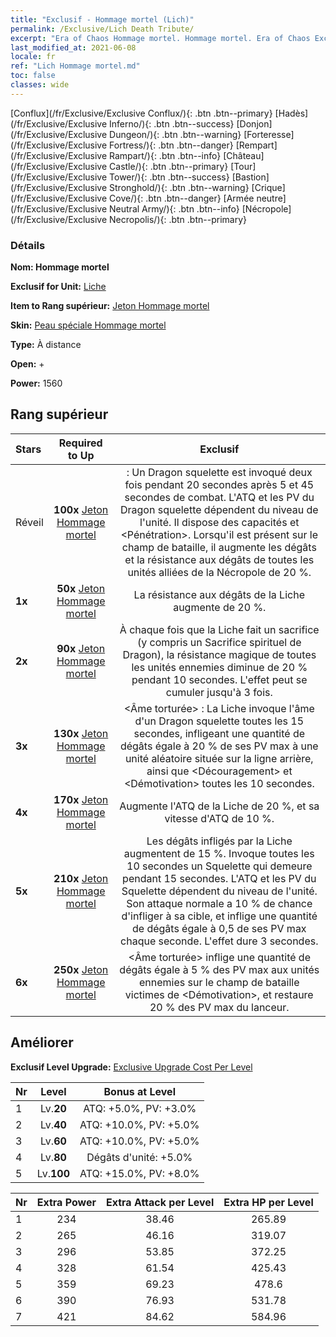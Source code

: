 ```yaml
---
title: "Exclusif - Hommage mortel (Lich)"
permalink: /Exclusive/Lich Death Tribute/
excerpt: "Era of Chaos Hommage mortel. Hommage mortel. Era of Chaos Exclusif Hommage mortel. Liche Exclusif."
last_modified_at: 2021-06-08
locale: fr
ref: "Lich Hommage mortel.md"
toc: false
classes: wide
---
```

 [Conflux](/fr/Exclusive/Exclusive Conflux/){: .btn .btn--primary} [Hadès](/fr/Exclusive/Exclusive Inferno/){: .btn .btn--success} [Donjon](/fr/Exclusive/Exclusive Dungeon/){: .btn .btn--warning} [Forteresse](/fr/Exclusive/Exclusive Fortress/){: .btn .btn--danger} [Rempart](/fr/Exclusive/Exclusive Rampart/){: .btn .btn--info} [Château](/fr/Exclusive/Exclusive Castle/){: .btn .btn--primary} [Tour](/fr/Exclusive/Exclusive Tower/){: .btn .btn--success} [Bastion](/fr/Exclusive/Exclusive Stronghold/){: .btn .btn--warning} [Crique](/fr/Exclusive/Exclusive Cove/){: .btn .btn--danger} [Armée neutre](/fr/Exclusive/Exclusive Neutral Army/){: .btn .btn--info} [Nécropole](/fr/Exclusive/Exclusive Necropolis/){: .btn .btn--primary} 

### Détails
 **Nom: Hommage mortel** 

 **Exclusif for Unit:** [Liche](/fr/units/Lich/) 

 **Item to Rang supérieur:** [Jeton Hommage mortel](/ItemsFR/con_978/)

 **Skin:** [Peau spéciale Hommage mortel](/ItemsFR/con_646/)

 **Type:** À distance

 **Open:** +

 **Power:** 1560

## Rang supérieur

  |     Stars    |  Required to Up | Exclusif |
  |:-------------|:---------------:|:---------------:|
  |  Réveil  | **100x** [Jeton Hommage mortel](/ItemsFR/con_978/) | <Sacrifice spirituel de Dragon> : Un Dragon squelette est invoqué deux fois pendant 20 secondes après 5 et 45 secondes de combat. L'ATQ et les PV du Dragon squelette dépendent du niveau de l'unité. Il dispose des capacités <Effroi> et <Pénétration>. Lorsqu'il est présent sur le champ de bataille, il augmente les dégâts et la résistance aux dégâts de toutes les unités alliées de la Nécropole de 20 %. |
  | **1x** <i class="fas fa-star"/> | **50x** [Jeton Hommage mortel](/ItemsFR/con_978/) | La résistance aux dégâts de la Liche augmente de 20 %. |
  | **2x** <i class="fas fa-star"/> | **90x** [Jeton Hommage mortel](/ItemsFR/con_978/) | À chaque fois que la Liche fait un sacrifice (y compris un Sacrifice spirituel de Dragon), la résistance magique de toutes les unités ennemies diminue de 20 % pendant 10 secondes. L'effet peut se cumuler jusqu'à 3 fois. |
  | **3x** <i class="fas fa-star"/> | **130x** [Jeton Hommage mortel](/ItemsFR/con_978/) | <Âme torturée> : La Liche invoque l'âme d'un Dragon squelette toutes les 15 secondes, infligeant une quantité de dégâts égale à 20 % de ses PV max à une unité aléatoire située sur la ligne arrière, ainsi que <Découragement> et <Démotivation> toutes les 10 secondes. |
  | **4x** <i class="fas fa-star"/> | **170x** [Jeton Hommage mortel](/ItemsFR/con_978/) | Augmente l'ATQ de la Liche de 20 %, et sa vitesse d'ATQ de 10 %. |
  | **5x** <i class="fas fa-star"/> | **210x** [Jeton Hommage mortel](/ItemsFR/con_978/) | Les dégâts infligés par la Liche augmentent de 15 %. Invoque toutes les 10 secondes un Squelette qui demeure pendant 15 secondes. L'ATQ et les PV du Squelette dépendent du niveau de l'unité. Son attaque normale a 10 % de chance d'infliger <Saignement> à sa cible, et inflige une quantité de dégâts égale à 0,5 de ses PV max chaque seconde. L'effet dure 3 secondes. |
  | **6x** <i class="fas fa-star"/> | **250x** [Jeton Hommage mortel](/ItemsFR/con_978/) | <Âme torturée> inflige une quantité de dégâts égale à 5 % des PV max aux unités ennemies sur le champ de bataille victimes de <Démotivation>, et restaure 20 % des PV max du lanceur. |


## Améliorer
 **Exclusif Level Upgrade:** [Exclusive Upgrade Cost Per Level](/Exclusive/ExclusiveUpgradeCostPerLevel/)

  |  Nr  |   Level  | Bonus at Level |
  |:-----|:--------:|:--------------:|
  | 1 | Lv.**20** | ATQ: +5.0%, PV: +3.0% |
  | 2 | Lv.**40** | ATQ: +10.0%, PV: +5.0% |
  | 3 | Lv.**60** | ATQ: +10.0%, PV: +5.0% |
  | 4 | Lv.**80** | Dégâts d'unité: +5.0% |
  | 5 | Lv.**100** | ATQ: +15.0%, PV: +8.0% |


  |  Nr  |  Extra Power | Extra Attack per Level | Extra HP per Level |
  |:-----|:--------:|:--------:|:--------:|
  | 1 | 234 | 38.46 | 265.89 |
  | 2 | 265 | 46.16 | 319.07 |
  | 3 | 296 | 53.85 | 372.25 |
  | 4 | 328 | 61.54 | 425.43 |
  | 5 | 359 | 69.23 | 478.6 |
  | 6 | 390 | 76.93 | 531.78 |
  | 7 | 421 | 84.62 | 584.96 |


